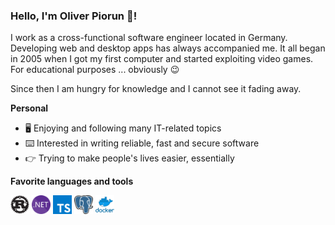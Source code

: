 ### Hello, I'm Oliver Piorun :wave:!

I work as a cross-functional software engineer located in Germany. Developing web and desktop apps has always accompanied me. It all began in 2005 when I got my first computer and started exploiting video games. For educational purposes ... obviously :wink:

Since then I am hungry for knowledge and I cannot see it fading away.

**Personal**
- :desktop_computer: Enjoying and following many IT-related topics
- :keyboard: Interested in writing reliable, fast and secure software
- :point_right: Trying to make people's lives easier, essentially

**Favorite languages and tools**

<code><img height="30" src="https://raw.githubusercontent.com/github/explore/80688e429a7d4ef2fca1e82350fe8e3517d3494d/topics/rust/rust.png"></code>
<code><img height="30" src="https://raw.githubusercontent.com/github/explore/93d8a67084f94b2a444e510199a6e7622e5b09a3/topics/dotnet/dotnet.png"></code>
<code><img height="30" src="https://raw.githubusercontent.com/github/explore/80688e429a7d4ef2fca1e82350fe8e3517d3494d/topics/typescript/typescript.png"></code>
<code><img height="30" src="https://raw.githubusercontent.com/github/explore/80688e429a7d4ef2fca1e82350fe8e3517d3494d/topics/postgresql/postgresql.png"></code>
<code><img height="30" src="https://raw.githubusercontent.com/github/explore/80688e429a7d4ef2fca1e82350fe8e3517d3494d/topics/docker/docker.png"></code>